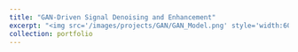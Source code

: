```yaml
---
title: "GAN-Driven Signal Denoising and Enhancement"
excerpt: "<img src='/images/projects/GAN/GAN_Model.png' style='width:60%; max-width:400px;'>"
collection: portfolio
---
```



